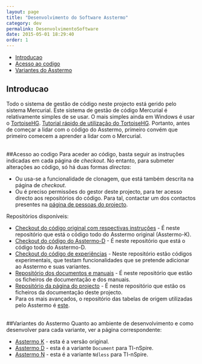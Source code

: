 ```yaml
---
layout: page
title: "Desenvolvimento do Software Asstermo"
category: dev
permalink: DesenvolvimentoSoftware
date: 2015-05-01 18:29:40
order: 1
---
```


  * [Introducao](#introducao)
  * [Acesso ao codigo](#acesso-ao-codigo)
  * [Variantes do Asstermo](#variantes-do-asstermo)

## Introducao
Todo o sistema de gestão de código neste projecto está gerido pelo sistema Mercurial. Este sistema de gestão de código Mercurial é relativamente simples de se usar. O mais simples ainda em Windows é usar o [TortoiseHG](http://tortoisehg.bitbucket.org/). [Tutorial rápido de utilização do TortoiseHG](http://tortoisehg.bitbucket.org/manual/2.0/quick.html). Portanto, antes de começar a lidar com o código do Asstermo, primeiro convém que primeiro comecem a aprender a lidar com o Mercurial.

<br>
##Acesso ao codigo
Para aceder ao código, basta seguir as instruções indicadas em cada página de <i>checkout</i>. No entanto, para submeter alterações ao código, só há duas formas <i>directas</i>:<br>
<ul><li>Ou usa-se a funcionalidade de clonagem, que está também descrita na página de <i>checkout</i>.<br>
</li><li>Ou é preciso permissões do gestor deste projecto, para ter acesso directo aos repositórios do código. Para tal, contactar um dos contactos presentes na <a href='https://github.com/orgs/asstermo/people'>página de pessoas do projecto</a>.</li></ul>

Repositórios disponíveis:<br>
<ul><li><a href='https://github.com/asstermo/K'>Checkout do código original com respectivas instruções</a> - É neste repositório que está o código todo do Asstermo original (Asstermo-K).<br>
</li><li><a href='https://github.com/asstermo/D'>Checkout do código do Asstermo-D</a> - É neste repositório que está o código todo do Asstermo-D.<br>
</li><li><a href='https://github.com/asstermo/experiments'>Checkout do código de experiências</a> - Neste repositório estão códigos experimentais, que testam funcionalidades que se pretende adicionar ao Asstermo e suas variantes.<br>
</li><li><a href='https://github.com/asstermo/documentation'>Repositório dos documentos e manuais</a> - É neste repositório que estão os ficheiros de documentação e dos manuais.<br>
</li><li><a href='https://github.com/asstermo/asstermo.github.io'>Repositório da página do projecto</a> - É neste repositório que estão os ficheiros da documentação deste projecto.<br>
</li><li>Para os mais avançados, o repositório das tabelas de origem utilizadas pelo Asstermo é <a href='https://github.com/asstermo/tabelas'>este</a>.</li></ul>

<br>
##Variantes do Asstermo
Quanto ao ambiente de desenvolvimento e como desenvolver para cada variante, ver a página correspondente:<br>
<ul><li><a href='/DesenvolvimentoAsstermoK'>Asstermo K</a> - esta é a versão original.<br>
</li><li><a href='/DesenvolvimentoAsstermoD'>Asstermo D</a> - esta é a variante <code>Document</code> para TI-nSpire.<br>
</li><li><a href='/DesenvolvimentoAsstermoN'>Asstermo N</a> - esta é a variante <code>Ndless</code> para TI-nSpire.</li>
</ul>
